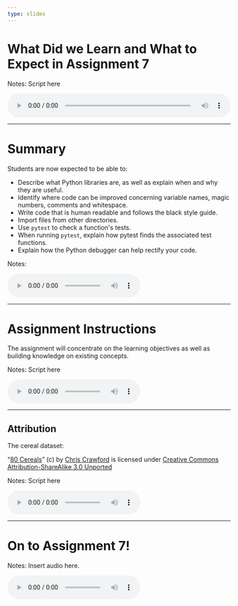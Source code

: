 ```yaml
---
type: slides
---
```


# What Did we Learn and What to Expect in Assignment 7

Notes: Script here
<html>
<audio controls  style="width: 100%;">
  <source src="/placeholder_audio.mp3" />
</audio></html>

---

# Summary  

Students are now expected to be able to:

- Describe what Python libraries are, as well as explain when and why they are useful.
- Identify where code can be improved concerning variable names, magic numbers, comments and whitespace.
- Write code that is human readable and follows the black style guide.
- Import files from other directories.
- Use `pytest` to check a function's tests.
- When running `pytest`, explain how pytest finds the associated test functions.
- Explain how the Python debugger can help rectify your code.


Notes:
<html>
<audio controls >
  <source src="/placeholder_audio.mp3" />
</audio></html>

---

# Assignment Instructions

The assignment will concentrate on the learning objectives as well as building knowledge on existing concepts. 

Notes: Script here
<html>
<audio controls >
  <source src="/placeholder_audio.mp3" />
</audio></html>

---

## Attribution

The cereal dataset:

 “[80 Cereals](https://www.kaggle.com/crawford/80-cereals/)” (c) by [Chris Crawford](https://www.linkedin.com/in/crawforc3/) is licensed
under [Creative Commons Attribution-ShareAlike 3.0 Unported](http://creativecommons.org/licenses/by-sa/3.0/)


Notes: Script here
<html>
<audio controls >
  <source src="/placeholder_audio.mp3" />
</audio></html>

---

# On to Assignment 7!

Notes: Insert audio here.

<html>
<audio controls >
  <source src="/placeholder_audio.mp3" />
</audio></html>



